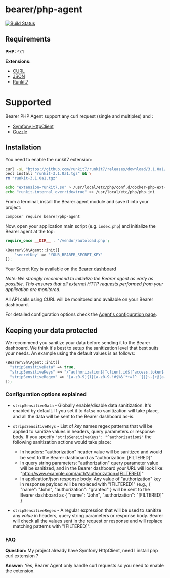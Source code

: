 # bearer/php-agent

[![Build Status](https://build.bearer.tech/api/badges/Bearer/php-agent/status.svg)](https://build.bearer.tech/Bearer/php-agent)

## Requirements

**PHP:** ^7.1

**Extensions:** 
- [CURL](https://www.php.net/manual/fr/book.curl.php)
- [JSON](https://www.php.net/book.json)
- [Runkit7](https://www.php.net/manual/fr/book.runkit7.php)


# Supported

Bearer PHP Agent support any curl request (single and multiples) and :
- [Symfony HttpClient](https://github.com/symfony/http-client)
- [Guzzle](https://github.com/guzzle/guzzle)

## Installation

You need to enable the runkit7 extension:

```bash
curl -sL "https://github.com/runkit7/runkit7/releases/download/3.1.0a1/runkit7-3.1.0a1.tgz" > "runkit-3.1.0a1.tgz" && \
pecl install "runkit-3.1.0a1.tgz" && \
rm "runkit-3.1.0a1.tgz"

echo "extension=runkit7.so" > /usr/local/etc/php/conf.d/docker-php-ext-runkit.ini
echo "runkit.internal_override=true" >> /usr/local/etc/php/php.ini
```

From a terminal, install the Bearer agent module and save it into your project:

```bash
composer require bearer/php-agent
```

Now, open your application main script (e.g. `index.php`) and initialize the Bearer agent at the top:

```php
require_once __DIR__ . '/vendor/autoload.php';

\Bearer\Sh\Agent::init([
    'secretKey' => 'YOUR_BEARER_SECRET_KEY'
]);
```

Your Secret Key is available on the [Bearer dashboard](https://app.bearer.sh/keys)

_Note: We strongly recommend to initialize the Bearer agent as early as possible. This ensures that all external HTTP requests performed from your application are monitored._

All API calls using CURL will be monitored and available on your Bearer dashboard.

For detailed configuration options check the [Agent's configuration page](https://php.docs.bearer.sh/).

## Keeping your data protected

We recommend you sanitize your data before sending it to the Bearer dashboard.
We think it's best to setup the sanitization level that best suits your needs.
An example using the default values is as follows:

```php
\Bearer\Sh\Agent::init([
  "stripSensitiveData" => true,
  "stripSensitiveKeys" => "/^authorization$|^client.id$|^access.token$|^client.secret$/i",
  "stripSensitiveRegex" => "[a-z0-9]{1}[a-z0-9.!#$%&’*+=?^_`{|}~-]+@[a-z0-9-]+(?:\\.[a-z0-9-]+)*"
]);
```

### Configuration options explained

- `stripSensitiveData` - Globally enable/disable data sanitization. It's enabled by default. If you set it to `false` no sanitization will take place, and all the data will be sent to the Bearer dashboard as-is.
- `stripsSensitiveKeys` - List of _key_ names regex patterns that will be applied to sanitize values in headers, query parameters or response body. If you specify `"stripSensitiveKeys": "^authorization$"` the following sanitization actions would take place:

  - In headers: "authorization" header value will be sanitized and would be sent to the Bearer dashboard as "authorization: [FILTERED]"
  - In query string parameters: "authorization" query parameter value will be sanitized, and in the Bearer dashboard your URL will look like: "http://www.example.com/auth?authorization=[FILTERED]"
  - In application/json response body: Any value of "authorization" key in response payload will be replaced with "[FILTERED]" (e.g., { "name": "John", "authorization": "granted" } will be sent to the Bearer dashboard as { "name": "John", "authorization": "[FILTERED]" }

- `stripSensitiveRegex` - A regular expression that will be used to sanitize any _value_ in headers, query string parameters or response body. Bearer will check all the values sent in the request or response and will replace matching patterns with "[FILTERED]".

### FAQ

**Question:** My project already have Symfony HttpClient, need I install php curl extension ?

**Answer:** Yes, Bearer Agent only handle curl requests so you need to enable the extension.
